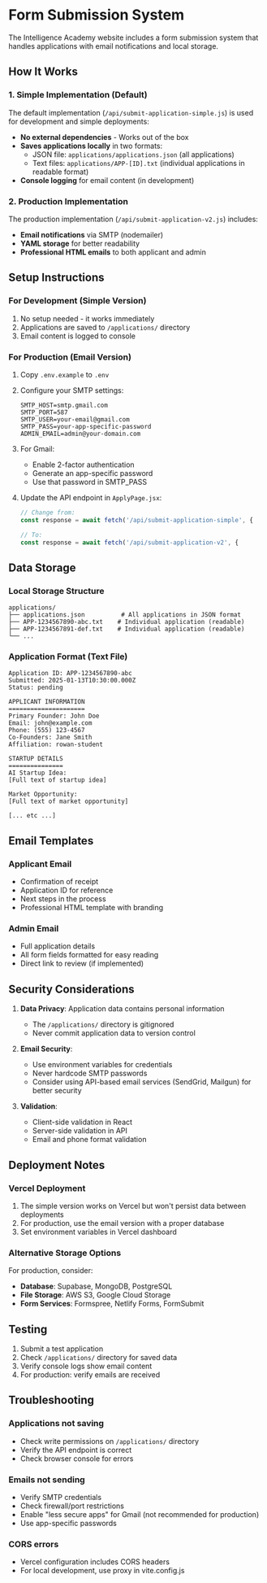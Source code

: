 # Form Submission System

The Intelligence Academy website includes a form submission system that handles applications with email notifications and local storage.

## How It Works

### 1. Simple Implementation (Default)
The default implementation (`/api/submit-application-simple.js`) is used for development and simple deployments:

- **No external dependencies** - Works out of the box
- **Saves applications locally** in two formats:
  - JSON file: `applications/applications.json` (all applications)
  - Text files: `applications/APP-[ID].txt` (individual applications in readable format)
- **Console logging** for email content (in development)

### 2. Production Implementation
The production implementation (`/api/submit-application-v2.js`) includes:

- **Email notifications** via SMTP (nodemailer)
- **YAML storage** for better readability
- **Professional HTML emails** to both applicant and admin

## Setup Instructions

### For Development (Simple Version)
1. No setup needed - it works immediately
2. Applications are saved to `/applications/` directory
3. Email content is logged to console

### For Production (Email Version)
1. Copy `.env.example` to `.env`
2. Configure your SMTP settings:
   ```
   SMTP_HOST=smtp.gmail.com
   SMTP_PORT=587
   SMTP_USER=your-email@gmail.com
   SMTP_PASS=your-app-specific-password
   ADMIN_EMAIL=admin@your-domain.com
   ```

3. For Gmail:
   - Enable 2-factor authentication
   - Generate an app-specific password
   - Use that password in SMTP_PASS

4. Update the API endpoint in `ApplyPage.jsx`:
   ```javascript
   // Change from:
   const response = await fetch('/api/submit-application-simple', {
   
   // To:
   const response = await fetch('/api/submit-application-v2', {
   ```

## Data Storage

### Local Storage Structure
```
applications/
├── applications.json          # All applications in JSON format
├── APP-1234567890-abc.txt    # Individual application (readable)
├── APP-1234567891-def.txt    # Individual application (readable)
└── ...
```

### Application Format (Text File)
```
Application ID: APP-1234567890-abc
Submitted: 2025-01-13T10:30:00.000Z
Status: pending

APPLICANT INFORMATION
=====================
Primary Founder: John Doe
Email: john@example.com
Phone: (555) 123-4567
Co-Founders: Jane Smith
Affiliation: rowan-student

STARTUP DETAILS
===============
AI Startup Idea:
[Full text of startup idea]

Market Opportunity:
[Full text of market opportunity]

[... etc ...]
```

## Email Templates

### Applicant Email
- Confirmation of receipt
- Application ID for reference
- Next steps in the process
- Professional HTML template with branding

### Admin Email
- Full application details
- All form fields formatted for easy reading
- Direct link to review (if implemented)

## Security Considerations

1. **Data Privacy**: Application data contains personal information
   - The `/applications/` directory is gitignored
   - Never commit application data to version control

2. **Email Security**: 
   - Use environment variables for credentials
   - Never hardcode SMTP passwords
   - Consider using API-based email services (SendGrid, Mailgun) for better security

3. **Validation**: 
   - Client-side validation in React
   - Server-side validation in API
   - Email and phone format validation

## Deployment Notes

### Vercel Deployment
1. The simple version works on Vercel but won't persist data between deployments
2. For production, use the email version with a proper database
3. Set environment variables in Vercel dashboard

### Alternative Storage Options
For production, consider:
- **Database**: Supabase, MongoDB, PostgreSQL
- **File Storage**: AWS S3, Google Cloud Storage
- **Form Services**: Formspree, Netlify Forms, FormSubmit

## Testing

1. Submit a test application
2. Check `/applications/` directory for saved data
3. Verify console logs show email content
4. For production: verify emails are received

## Troubleshooting

### Applications not saving
- Check write permissions on `/applications/` directory
- Verify the API endpoint is correct
- Check browser console for errors

### Emails not sending
- Verify SMTP credentials
- Check firewall/port restrictions
- Enable "less secure apps" for Gmail (not recommended for production)
- Use app-specific passwords

### CORS errors
- Vercel configuration includes CORS headers
- For local development, use proxy in vite.config.js